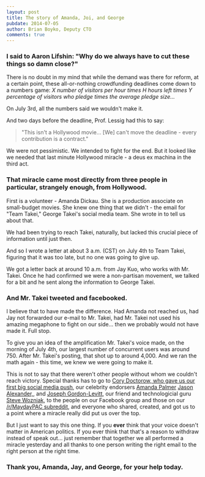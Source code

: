 ```yaml
---
layout: post
title: The story of Amanda, Joi, and George
pubdate: 2014-07-05
author: Brian Boyko, Deputy CTO
comments: true
---
```


### I said to Aaron Lifshin: "Why do we always have to cut these things so damn close?"

There is no doubt in my mind that while the demand was there for reform, at a certain point, these all-or-nothing crowdfunding deadlines come down to a numbers game: *X number of visitors per hour times H hours left times Y percentage of visitors who pledge times the average pledge size...*

On July 3rd, all the numbers said we wouldn't make it.  

And two days before the deadline, Prof. Lessig had this to say:

> "This isn't a Hollywood movie... [We] can't move the deadline - every contribution is a contract."

We were not pessimistic. We intended to fight for the end. But it looked like we needed that last minute Hollywood miracle - a deus ex machina in the third act.  

### That miracle came most directly from three people in particular, strangely enough, from Hollywood. 

First is a volunteer - Amanda Dickau. She is a production associate on small-budget movies.  She knew one thing that we didn't - the email for "Team Takei," George Takei's social media team.  She wrote in to tell us about that. 

We had been trying to reach Takei, naturally, but lacked this crucial piece of information until just then.  

And so I wrote a letter at about 3 a.m. (CST) on July 4th to Team Takei, figuring that it was too late, but no one was going to give up.  

We got a letter back at around 10 a.m. from Jay Kuo, who works with Mr. Takei. Once he had confirmed we were a non-partisan movement, we talked for a bit and he sent along the information to George Takei. 

### And Mr. Takei tweeted and facebooked.  

I believe that to have made the difference.  Had Amanda not reached us, had Jay not forwarded our e-mail to Mr. Takei, had Mr. Takei not used his amazing megaphone to fight on our side... then we probably would not have made it.  Full stop.  

To give you an idea of the amplification Mr. Takei's voice made, on the morning of July 4th, our largest number of concurrent users was around 750.  After Mr. Takei's posting, that shot up to around 4,000. And we ran the math again - this time, we knew we were going to make it. 

This is not to say that there weren't other people without whom we couldn't reach victory. Special thanks has to go to [Cory Doctorow, who gave us our first big social media push](http://boingboing.net/2014/05/01/mayday-larry-lessig-launches.html), our celebrity endorsers [Amanda Palmer](http://www.bostonglobe.com/lifestyle/names/2014/06/14/amanda-palmer-pledges-support-for-lessig-mayday-pac/2Dw514xV9VbIEy6tVPZaPP/story.html) [Jason Alexander,](https://mayday.us/jason-alexander/), and [Joseph Gordon-Levitt](https://mayday.us/jgl/), our friend and technologicial guru [Steve Wozniak](https://mayday.us/internethasasuperpac/), to the people on our Facebook group and those on our [/r/MaydayPAC subreddit](http://maydaypac.reddit.com/), and everyone who shared, created, and got us to a point where a miracle really did put us over the top. 

But I just want to say this one thing.  If you **ever** think that your voice doesn't matter in American politics.  If you ever think that that's a reason to withdraw instead of speak out... just remember that together we all performed a miracle yesterday and all thanks to one person writing the right email to the right person at the right time.  

### Thank you, Amanda, Jay, and George, for your help today.  

